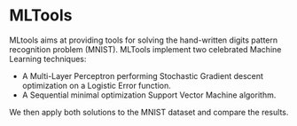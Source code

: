 MLTools
======================

MLtools aims at providing tools for solving the hand-written digits pattern recognition problem (MNIST). MLTools implement two celebrated Machine Learning techniques:

- A Multi-Layer Perceptron performing Stochastic Gradient descent optimization on a Logistic Error function. 
- A Sequential minimal optimization Support Vector Machine algorithm. 

We then apply both solutions to the MNIST dataset and compare the results.
